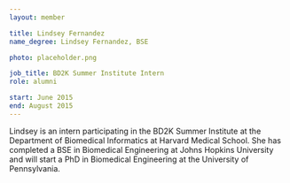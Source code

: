 ```yaml
---
layout: member

title: Lindsey Fernandez
name_degree: Lindsey Fernandez, BSE

photo: placeholder.png

job_title: BD2K Summer Institute Intern
role: alumni

start: June 2015
end: August 2015
---
```

Lindsey is an intern participating in the BD2K Summer Institute at the Department of Biomedical Informatics at Harvard Medical School. She has completed a BSE in Biomedical Engineering at Johns Hopkins University and will start a PhD in Biomedical Engineering at the University of Pennsylvania.